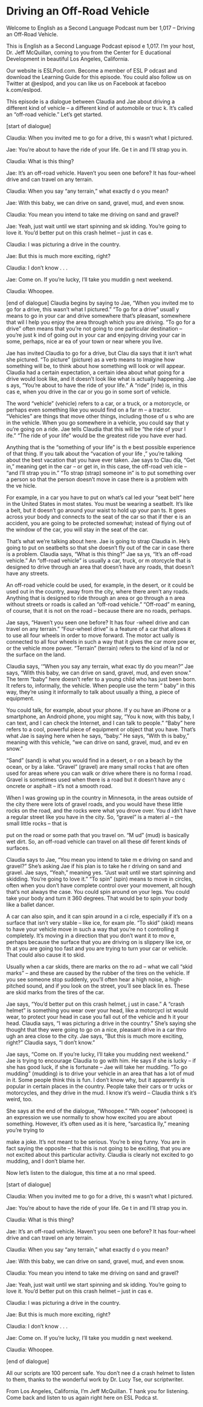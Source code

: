 # Driving an Off-Road Vehicle

Welcome to English as a Second Language Podcast num ber 1,017 – Driving an Off-Road Vehicle.  

This is English as a Second Language Podcast episod e 1,017. I’m your host, Dr. Jeff McQuillan, coming to you from the Center for E ducational Development in beautiful Los Angeles, California.  

Our website is ESLPod.com. Become a member of ESL P odcast and download the Learning Guide for this episode. You could also  follow us on Twitter at @eslpod, and you can like us on Facebook at faceboo k.com/eslpod.  

This episode is a dialogue between Claudia and Jae about driving a different kind of vehicle – a different kind of automobile or truc k. It’s called an “off-road vehicle.” Let’s get started.  

[start of dialogue] 

Claudia: When you invited me to go for a drive, thi s wasn’t what I pictured. 

Jae: You’re about to have the ride of your life. Ge t in and I’ll strap you in. 

Claudia: What is this thing?  

Jae: It’s an off-road vehicle. Haven’t you seen one  before? It has four-wheel drive and can travel on any terrain. 

Claudia: When you say “any terrain,” what exactly d o you mean? 

Jae: With this baby, we can drive on sand, gravel, mud, and even snow.  

Claudia: You mean you intend to take me driving on sand and gravel? 

Jae: Yeah, just wait until we start spinning and sk idding. You’re going to love it. You’d better put on this crash helmet – just in cas e. 

Claudia: I was picturing a drive in the country. 

Jae: But this is much more exciting, right? 

Claudia: I don’t know . . .  

 Jae: Come on. If you’re lucky, I’ll take you muddin g next weekend. 

Claudia: Whoopee. 

[end of dialogue] Claudia begins by saying to Jae, “When you invited me to go for a drive, this wasn’t what I pictured.” “To go for a drive” usuall y means to go in your car and drive somewhere that’s pleasant, somewhere that wil l help you enjoy the area through which you are driving. “To go for a drive” often means that you’re not going to one particular destination – you’re just k ind of going out in your car and enjoying driving your car in some, perhaps, nice ar ea of your town or near where you live.  

Jae has invited Claudia to go for a drive, but Clau dia says that it isn’t what she pictured. “To picture” (picture) as a verb means to  imagine how something will be, to think about how something will look or will appear. Claudia had a certain expectation, a certain idea about what going for a drive would look like, and it doesn’t look like what is actually happening. Jae s ays, “You’re about to have the ride of your life.” A “ride” (ride) is, in this cas e, when you drive in the car or you go in some sort of vehicle.  

The word “vehicle” (vehicle) refers to a car, or a truck, or a motorcycle, or perhaps even something like you would find on a far m – a tractor. “Vehicles” are things that move other things, including those of u s who are in the vehicle. When you go somewhere in a vehicle, you could say that y ou’re going on a ride. Jae tells Claudia that this will be “the ride of your l ife.” “The ride of your life” would be the greatest ride you have ever had.  

Anything that is the “something of your life” is th e best possible experience of that thing. If you talk about the “vacation of your life ,” you’re talking about the best vacation that you have ever taken. Jae says to Clau dia, “Get in,” meaning get in the car – or get in, in this case, the off-road veh icle – “and I’ll strap you in.” “To strap (strap) someone in” is to put something over a person so that the person doesn’t move in case there is a problem with the ve hicle.  

For example, in a car you have to put on what’s cal led your “seat belt” here in the United States in most states. You must be wearing a  seatbelt. It’s like a belt, but it doesn’t go around your waist to hold up your pan ts. It goes across your body and connects to the seat of the car so that if ther e is an accident, you are going to be protected somewhat; instead of flying out of the window of the car, you will stay in the seat of the car.   

 That’s what we’re talking about here. Jae is going to strap Claudia in. He’s going to put on seatbelts so that she doesn’t fly out of the car in case there is a problem. Claudia says, “What is this thing?” Jae sa ys, “It’s an off-road vehicle.” An “off-road vehicle” is usually a car, truck, or m otorcycle that is designed to drive through an area that doesn’t have any roads, that doesn’t have any streets.  

An off-road vehicle could be used, for example, in the desert, or it could be used out in the country, away from the city, where there  aren’t any roads. Anything that is designed to ride through an area or go through a n area without streets or roads is called an “off-road vehicle.” “Off-road” m eaning, of course, that it is not on the road – because there are no roads, perhaps.  

Jae says, “Haven’t you seen one before? It has four -wheel drive and can travel on any terrain.” “Four-wheel drive” is a feature of  a car that allows it to use all four wheels in order to move forward. The motor act ually is connected to all four wheels in such a way that it gives the car more pow er, or the vehicle more power. “Terrain” (terrain) refers to the kind of la nd or the surface on the land.  

Claudia says, ‘“When you say any terrain, what exac tly do you mean?” Jae says, “With this baby, we can drive on sand, gravel, mud,  and even snow.” The term “baby” here doesn’t refer to a young child who has just been born. It refers to, informally, the vehicle. When people use the term “ baby” in this way, they’re using it informally to talk about usually a thing, a piece of equipment.  

You could talk, for example, about your phone. If y ou have an iPhone or a smartphone, an Android phone, you might say, “You k now, with this baby, I can text, and I can check the Internet, and I can talk to people.” “Baby” here refers to a cool, powerful piece of equipment or object that you have. That’s what Jae is saying here when he says, “baby.” He says, “With th is baby,” meaning with this vehicle, “we can drive on sand, gravel, mud, and ev en snow.”  

“Sand” (sand) is what you would find in a desert, o r on a beach by the ocean, or by a lake. “Gravel” (gravel) are many small rocks t hat are often used for areas where you can walk or drive where there is no forma l road. Gravel is sometimes used when there is a road but it doesn’t have any c oncrete or asphalt – it’s not a smooth road.  

When I was growing up in the country in Minnesota, in the areas outside of the city there were lots of gravel roads, and you would  have these little rocks on the road, and the rocks were what you drove over. You d idn’t have a regular street like you have in the city. So, “gravel” is a materi al – the small little rocks – that is  

put on the road or some path that you travel on. “M ud” (mud) is basically wet dirt. So, an off-road vehicle can travel on all these dif ferent kinds of surfaces.  

Claudia says to Jae, “You mean you intend to take m e driving on sand and gravel?” She’s asking Jae if his plan is to take he r driving on sand and gravel. Jae says, “Yeah,” meaning yes. “Just wait until we start spinning and skidding. You’re going to love it.” “To spin” (spin) means to  move in circles, often when you don’t have complete control over your movement, alt hough that’s not always the case. You could spin around on your legs. You could  take your body and turn it 360 degrees. That would be to spin your body like a  ballet dancer.  

A car can also spin, and it can spin around in a ci rcle, especially if it’s on a surface that isn’t very stable – like ice, for exam ple. “To skid” (skid) means to have your vehicle move in such a way that you’re no t controlling it completely. It’s moving in a direction that you don’t want it to mov e, perhaps because the surface that you are driving on is slippery like ice, or th at you are going too fast and you are trying to turn your car or vehicle. That could also cause it to skid.  

Usually when a car skids, there are marks on the ro ad – what we call “skid marks” – and these are caused by the rubber of the tires on the vehicle. If you see someone stop suddenly, you’ll often hear a high  noise, a high-pitched sound, and if you look on the street, you’ll see black lin es. These are skid marks from the tires of the car.  

Jae says, “You’d better put on this crash helmet, j ust in case.” A “crash helmet” is something you wear over your head, like a motorcycl ist would wear, to protect your head in case you fall out of the vehicle and h it your head. Claudia says, “I was picturing a drive in the country.” She’s saying  she thought that they were going to go on a nice, pleasant drive in a car thro ugh an area close to the city. Jae says, “But this is much more exciting, right?” Claudia says, “I don’t know.”  

Jae says, “Come on. If you’re lucky, I’ll take you mudding next weekend.” Jae is trying to encourage Claudia to go with him. He says  if she is lucky – if she has good luck, if she is fortunate – Jae will take her mudding. “To go mudding” (mudding) is to drive your vehicle in an area that has a lot of mud in it. Some people think this is fun. I don’t know why, but it apparently is popular in certain places in the country. People take their cars or tr ucks or motorcycles, and they drive in the mud. I know it’s weird – Claudia think s it’s weird, too.  

She says at the end of the dialogue, “Whoopee.” “Wh oopee” (whoopee) is an expression we use normally to show how excited you are about something. However, it’s often used as it is here, “sarcastica lly,” meaning you’re trying to  

make a joke. It’s not meant to be serious. You’re b eing funny. You are in fact saying the opposite – that this is not going to be exciting, that you are not excited about this particular activity. Claudia is clearly not excited to go mudding, and I don’t blame her. 

Now let’s listen to the dialogue, this time at a no rmal speed. 

[start of dialogue] 

Claudia: When you invited me to go for a drive, thi s wasn’t what I pictured. 

Jae: You’re about to have the ride of your life. Ge t in and I’ll strap you in. 

Claudia: What is this thing?  

Jae: It’s an off-road vehicle. Haven’t you seen one  before? It has four-wheel drive and can travel on any terrain. 

Claudia: When you say “any terrain,” what exactly d o you mean? 

Jae: With this baby, we can drive on sand, gravel, mud, and even snow.  

Claudia: You mean you intend to take me driving on sand and gravel? 

Jae: Yeah, just wait until we start spinning and sk idding. You’re going to love it. You’d better put on this crash helmet – just in cas e. 

Claudia: I was picturing a drive in the country. 

Jae: But this is much more exciting, right? 

Claudia: I don’t know . . . 

Jae: Come on. If you’re lucky, I’ll take you muddin g next weekend. 

Claudia: Whoopee. 

[end of dialogue] 

All our scripts are 100 percent safe. You don’t nee d a crash helmet to listen to them, thanks to the wonderful work by Dr. Lucy Tse,  our scriptwriter. 

 From Los Angeles, California, I’m Jeff McQuillan. T hank you for listening. Come back and listen to us again right here on ESL Podca st. 

